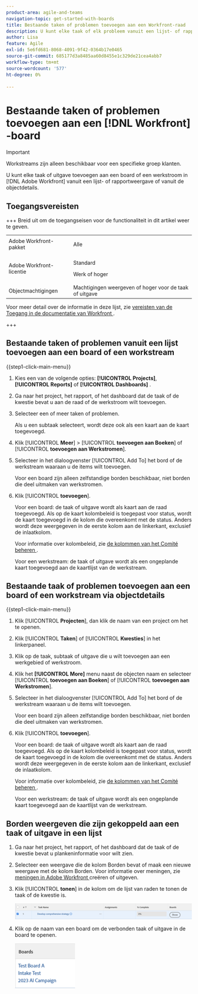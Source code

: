 ```yaml
---
product-area: agile-and-teams
navigation-topic: get-started-with-boards
title: Bestaande taken of problemen toevoegen aan een Workfront-raad
description: U kunt elke taak of elk probleem vanuit een lijst- of rapportweergave toevoegen aan een bestuur in Adobe Workfront.
author: Lisa
feature: Agile
exl-id: 5e6fd681-8068-4091-9f42-0364b17e0465
source-git-commit: 685177d3a8485aa60d8455e1c329de21cea4abb7
workflow-type: tm+mt
source-wordcount: '577'
ht-degree: 0%

---
```


# Bestaande taken of problemen toevoegen aan een [!DNL Workfront] -board

>[!IMPORTANT]
>
>Workstreams zijn alleen beschikbaar voor een specifieke groep klanten.

U kunt elke taak of uitgave toevoegen aan een board of een werkstroom in [!DNL Adobe Workfront] vanuit een lijst- of rapportweergave of vanuit de objectdetails.

## Toegangsvereisten

+++ Breid uit om de toegangseisen voor de functionaliteit in dit artikel weer te geven.

<table style="table-layout:auto">
 <col>
 <col>
 <tbody>
  <tr>
   <td role="rowheader">Adobe Workfront-pakket</td>
   <td> <p>Alle</p> </td>
  </tr>
  <tr>
   <td role="rowheader">Adobe Workfront-licentie</td>
   <td>
   <p>Standard</p> 
   <p>Werk of hoger</p>
   </td>
  </tr>
  <tr>
   <td role="rowheader">Objectmachtigingen</td>
   <td>Machtigingen weergeven of hoger voor de taak of uitgave </td>
  </tr>
 </tbody>
</table>

Voor meer detail over de informatie in deze lijst, zie [ vereisten van de Toegang in de documentatie van Workfront ](/help/quicksilver/administration-and-setup/add-users/access-levels-and-object-permissions/access-level-requirements-in-documentation.md).

+++

## Bestaande taken of problemen vanuit een lijst toevoegen aan een board of een workstream

{{step1-click-main-menu}}

1. Kies een van de volgende opties: **[!UICONTROL Projects]**, **[!UICONTROL Reports]** of **[!UICONTROL Dashboards]** .
1. Ga naar het project, het rapport, of het dashboard dat de taak of de kwestie bevat u aan de raad of de werkstroom wilt toevoegen.
1. Selecteer een of meer taken of problemen.

   Als u een subtaak selecteert, wordt deze ook als een kaart aan de kaart toegevoegd.

1. Klik [!UICONTROL **Meer**] > [!UICONTROL **toevoegen aan Boeken**] of [!UICONTROL **toevoegen aan Werkstromen**].
1. Selecteer in het dialoogvenster [!UICONTROL Add To] het bord of de werkstream waaraan u de items wilt toevoegen.

   Voor een board zijn alleen zelfstandige borden beschikbaar, niet borden die deel uitmaken van werkstromen.

1. Klik [!UICONTROL **toevoegen**].

   Voor een board: de taak of uitgave wordt als kaart aan de raad toegevoegd. Als op de kaart kolombeleid is toegepast voor status, wordt de kaart toegevoegd in de kolom die overeenkomt met de status. Anders wordt deze weergegeven in de eerste kolom aan de linkerkant, exclusief de inlaatkolom.

   Voor informatie over kolombeleid, zie [ de kolommen van het Comité beheren ](/help/quicksilver/agile/get-started-with-boards/manage-board-columns.md).

   Voor een werkstream: de taak of uitgave wordt als een ongeplande kaart toegevoegd aan de kaartlijst van de werkstream.

## Bestaande taak of problemen toevoegen aan een board of een workstream via objectdetails

{{step1-click-main-menu}}

1. Klik [!UICONTROL **Projecten**], dan klik de naam van een project om het te openen.
1. Klik [!UICONTROL **Taken**] of [!UICONTROL **Kwesties**] in het linkerpaneel.
1. Klik op de taak, subtaak of uitgave die u wilt toevoegen aan een werkgebied of werkstroom.
1. Klik het **[!UICONTROL More]** menu naast de objecten naam en selecteer [!UICONTROL **toevoegen aan Boeken**] of [!UICONTROL **toevoegen aan Werkstromen**].
1. Selecteer in het dialoogvenster [!UICONTROL Add To] het bord of de werkstream waaraan u de items wilt toevoegen.

   Voor een board zijn alleen zelfstandige borden beschikbaar, niet borden die deel uitmaken van werkstromen.

1. Klik [!UICONTROL **toevoegen**].

   Voor een board: de taak of uitgave wordt als kaart aan de raad toegevoegd. Als op de kaart kolombeleid is toegepast voor status, wordt de kaart toegevoegd in de kolom die overeenkomt met de status. Anders wordt deze weergegeven in de eerste kolom aan de linkerkant, exclusief de inlaatkolom.

   Voor informatie over kolombeleid, zie [ de kolommen van het Comité beheren ](/help/quicksilver/agile/get-started-with-boards/manage-board-columns.md).

   Voor een werkstream: de taak of uitgave wordt als een ongeplande kaart toegevoegd aan de kaartlijst van de werkstream.

## Borden weergeven die zijn gekoppeld aan een taak of uitgave in een lijst

1. Ga naar het project, het rapport, of het dashboard dat de taak of de kwestie bevat u plankeninformatie voor wilt zien.
1. Selecteer een weergave die de kolom Borden bevat of maak een nieuwe weergave met de kolom Borden.
Voor informatie over meningen, zie [ meningen in Adobe Workfront ](/help/quicksilver/reports-and-dashboards/reports/reporting-elements/create-edit-views.md) creëren of uitgeven.
1. Klik [!UICONTROL **tonen**] in de kolom om de lijst van raden te tonen de taak of de kwestie is.

   ![ toon Borden in kolom ](assets/show-boards-in-column.png)

1. Klik op de naam van een board om de verbonden taak of uitgave in de board te openen.

   ![ Uitgezochte een raad ](assets/select-board-in-column.png)
